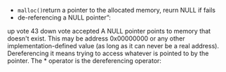 * `malloc()`return a pointer to the allocated memory, reurn NULL if
fails 
* de-referencing a NULL pointer”:

up vote
43
down vote
accepted
A NULL pointer points to memory that doesn't exist. This may be address 0x00000000 or any other implementation-defined value (as long as it can never be a real address). Dereferencing it means trying to access whatever is pointed to by the pointer. The * operator is the dereferencing operator:


